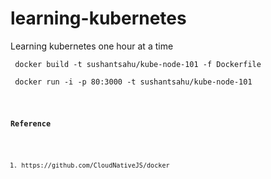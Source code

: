 # learning-kubernetes
Learning kubernetes one hour at a time

<p>
    <code> docker build -t sushantsahu/kube-node-101 -f Dockerfile </code>
</p>

<p>
<code> docker run -i -p 80:3000 -t sushantsahu/kube-node-101 <code>
</p>

<h3>Reference</h3>
<ol>
    <li>https://github.com/CloudNativeJS/docker</li>
</ol>